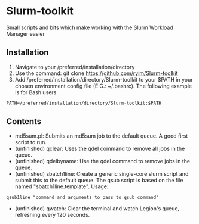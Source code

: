 # Slurm-toolkit
Small scripts and bits which make working with the Slurm Workload Manager easier

## Installation

1. Navigate to your /preferred/installation/directory
1. Use the command: git clone https://github.com/ryim/Slurm-toolkit
1. Add /preferred/installation/directory/Slurm-toolkit to your $PATH in your chosen environment config file (E.G.: ~/.bashrc). The following example is for Bash users.
```
PATH=/preferred/installation/directory/Slurm-toolkit:$PATH
```

## Contents

+ md5sum.pl: Submits an md5sum job to the default queue. A good first script to run.
+ (unfinished) qclear: Uses the qdel command to remove all jobs in the queue.
+ (unfinished) qdelbyname: Use the qdel command to remove jobs in the queue.
+ (unfinished) sbatch1line: Create a generic single-core slurm script and submit this to the default queue. The qsub script is based on the file named "sbatch1line.template". Usage: 
```
qsub1line "command and arguments to pass to qsub command"
```
+ (unfinished) qwatch: Clear the terminal and watch Legion's queue, refreshing every 120 seconds.
